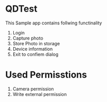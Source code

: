 # QDTest
This Sample app contains follwing functinality 
1. Login
2. Capture photo
3. Store Photo in storage
4. Device information
5. Exit to confiem dialog
   
# Used Permisstions 
1. Camera permission
2. Write external permission
   
